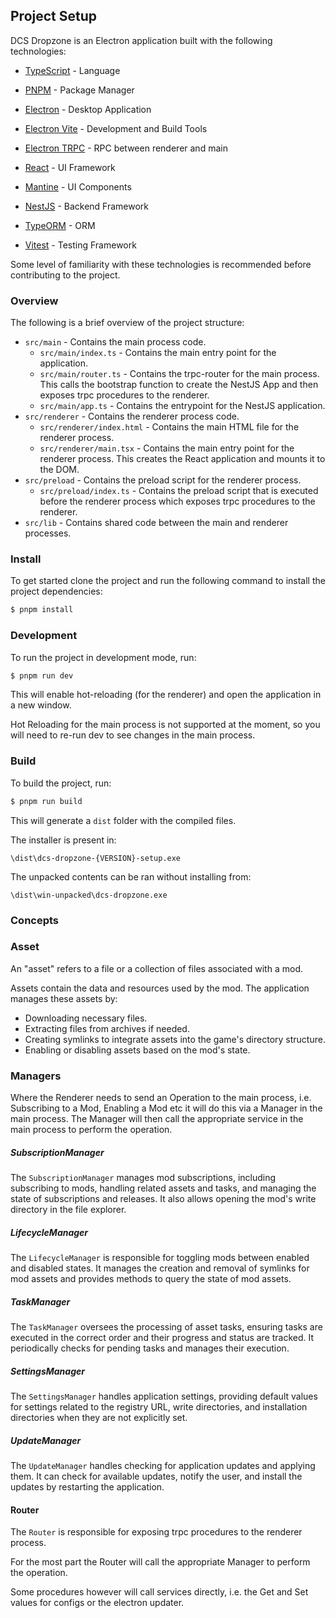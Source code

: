 ## Project Setup

DCS Dropzone is an Electron application built with the following technologies:

- [TypeScript](https://www.typescriptlang.org/) - Language
- [PNPM](https://pnpm.io/) - Package Manager

- [Electron](https://www.electronjs.org/) - Desktop Application
- [Electron Vite](https://electron-vite.org/) - Development and Build Tools
- [Electron TRPC](https://electron-trpc.dev/) - RPC between renderer and main

- [React](https://reactjs.org/) - UI Framework
- [Mantine](https://mantine.dev/) - UI Components
- [NestJS](https://nestjs.com/) - Backend Framework
- [TypeORM](https://typeorm.io/) - ORM
- [Vitest](https://vitest.dev/) - Testing Framework

Some level of familiarity with these technologies is recommended before contributing to the project.

### Overview

The following is a brief overview of the project structure:

- `src/main` - Contains the main process code.
  - `src/main/index.ts` - Contains the main entry point for the application.
  - `src/main/router.ts` - Contains the trpc-router for the main process. This calls the bootstrap function to create the NestJS App and then exposes trpc procedures to the renderer.
  - `src/main/app.ts` - Contains the entrypoint for the NestJS application.
- `src/renderer` - Contains the renderer process code.
  - `src/renderer/index.html` - Contains the main HTML file for the renderer process.
  - `src/renderer/main.tsx` - Contains the main entry point for the renderer process. This creates the React application and mounts it to the DOM.
- `src/preload` - Contains the preload script for the renderer process.
  - `src/preload/index.ts` - Contains the preload script that is executed before the renderer process which exposes trpc procedures to the renderer.
- `src/lib` - Contains shared code between the main and renderer processes.

### Install

To get started clone the project and run the following command to install the project dependencies:

```bash
$ pnpm install
```

### Development

To run the project in development mode, run:

```bash
$ pnpm run dev
```

This will enable hot-reloading (for the renderer) and open the application in a new window.

Hot Reloading for the main process is not supported at the moment, so you will need to re-run dev to see changes in the main process.

### Build

To build the project, run:

```bash
$ pnpm run build
```

This will generate a `dist` folder with the compiled files.

The installer is present in:

```text
\dist\dcs-dropzone-{VERSION}-setup.exe
```

The unpacked contents can be ran without installing from:

```text
\dist\win-unpacked\dcs-dropzone.exe
```

### Concepts

### Asset

An "asset" refers to a file or a collection of files associated with a mod.

Assets contain the data and resources used by the mod. The application manages these assets by:

- Downloading necessary files.
- Extracting files from archives if needed.
- Creating symlinks to integrate assets into the game's directory structure.
- Enabling or disabling assets based on the mod's state.

### Managers

Where the Renderer needs to send an Operation to the main process, i.e. Subscribing to a Mod, Enabling a Mod etc it will do this via a Manager in the main process. The Manager will then call the appropriate service in the main process to perform the operation.

##### SubscriptionManager

The `SubscriptionManager` manages mod subscriptions, including subscribing to mods, handling related assets and tasks, and managing the state of subscriptions and releases. It also allows opening the mod's write directory in the file explorer.

##### LifecycleManager

The `LifecycleManager` is responsible for toggling mods between enabled and disabled states. It manages the creation and removal of symlinks for mod assets and provides methods to query the state of mod assets.

##### TaskManager

The `TaskManager` oversees the processing of asset tasks, ensuring tasks are executed in the correct order and their progress and status are tracked. It periodically checks for pending tasks and manages their execution.

##### SettingsManager

The `SettingsManager` handles application settings, providing default values for settings related to the registry URL, write directories, and installation directories when they are not explicitly set.

##### UpdateManager

The `UpdateManager` handles checking for application updates and applying them. It can check for available updates, notify the user, and install the updates by restarting the application.

#### Router

The `Router` is responsible for exposing trpc procedures to the renderer process.

For the most part the Router will call the appropriate Manager to perform the operation.

Some procedures however will call services directly, i.e. the Get and Set values for configs or the electron updater.
